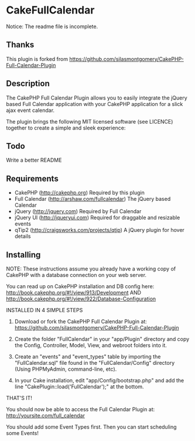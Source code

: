 # CakeFullCalendar
Notice: The readme file is incomplete.

## Thanks

This plugin is forked from https://github.com/silasmontgomery/CakePHP-Full-Calendar-Plugin

## Description

The CakePHP Full Calendar Plugin allows you to easily integrate
the jQuery based Full Calendar application with your CakePHP 
application for a slick ajax event calendar.

The plugin brings the following MIT licensed software (see
LICENCE) together to create a simple and sleek experience:

## Todo

Write a better README

## Requirements
 - CakePHP (http://cakephp.org) Required by this plugin
 - Full Calendar (http://arshaw.com/fullcalendar) The jQuery based Calendar
 - jQuery (http://jquery.com) Required by Full Calendar
 - jQuery UI (http://jqueryui.com) Required for draggable and resizable events
 - qTip2 (http://craigsworks.com/projects/qtip) A jQuery plugin for hover details

## Installing

NOTE: These instructions assume you already have a working copy
of CakePHP with a database connection on your web server.

You can read up on CakePHP installation and DB config here:
http://book.cakephp.org/#!/view/913/Development AND
http://book.cakephp.org/#!/view/922/Database-Configuration


INSTALLED IN 4 SIMPLE STEPS

1. Download or fork the CakePHP Full Calendar Plugin at:
   https://github.com/silasmontgomery/CakePHP-Full-Calendar-Plugin

2. Create the folder "FullCalendar" in your "app/Plugin" directory 
   and copy the Config, Controller, Model, View, and webroot 
   folders into it.

3. Create an "events" and "event_types" table by importing the
   "FullCalendar.sql" file found in the "FullCalendar/Config" 
   directory (Using PHPMyAdmin, command-line, etc).

4. In your Cake installation, edit "app/Config/bootstrap.php" 
   and add the line "CakePlugin::load('FullCalendar');" at the 
   bottom.

THAT'S IT!

You should now be able to access the Full Calendar Plugin at:
http://yoursite.com/full_calendar

You should add some Event Types first. Then you can start
scheduling some Events!

